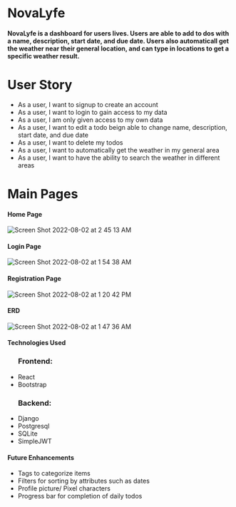# NovaLyfe

<h4>NovaLyfe is a dashboard for users lives. Users are able to add to dos with a name, description, start date, and due date. Users also automaticall get the weather near their general location, and can type in locations to get a specific weather result.</h4>

# User Story
<ul>
  <li>As a user, I want to signup to create an account </li>
  <li>As a user, I want to login to gain access to my data </li>
  <li>As a user, I am only given access to my own data </li>
  <li>As a user, I want to edit a todo beign able to change name, description, start date, and due date </li>
  <li>As a user, I want to delete my todos </li>
  <li>As a user, I want to automatically get the weather in my general area </li>
  <li>As a user, I want to have the ability to search the weather in different areas </li>
</ul>

# Main Pages

<h4>Home Page</h4>

![Screen Shot 2022-08-02 at 2 45 13 AM](https://user-images.githubusercontent.com/96600690/182309553-c79b641e-717c-418c-b057-41c0149498c6.png)

<h4>Login Page</h4>

![Screen Shot 2022-08-02 at 1 54 38 AM](https://user-images.githubusercontent.com/96600690/182302054-22be5dab-a793-46d3-acc5-2c7d98b27c36.png)

<h4>Registration Page</h4>

![Screen Shot 2022-08-02 at 1 20 42 PM](https://user-images.githubusercontent.com/96600690/182435778-636d9526-2c46-4c6f-bc98-de8264793408.png)

<h4>ERD</h4>

![Screen Shot 2022-08-02 at 1 47 36 AM](https://user-images.githubusercontent.com/96600690/182432081-0f1852e8-1b14-4b28-bd40-6f9f4bc0fc19.png)

<h4>Technologies Used</h4>
<ul>
<h3>Frontend:</h3>
<li>React</li>
<li>Bootstrap</li>

<h3>Backend:</h3>

<li>Django</li>
<li>Postgresql</li>
<li>SQLite</li>
<li>SimpleJWT</li>

</ul>

<h4>Future Enhancements </h4>
<ul>
<li>Tags to categorize items</li>
<li>Filters for sorting by attributes such as dates</li>
<li>Profile picture/ Pixel characters</li>
<li>Progress bar for completion of daily todos</li>
</ul>



